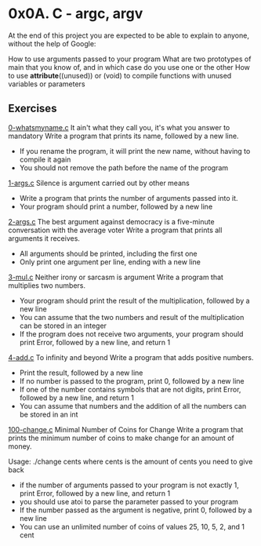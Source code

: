 # 0x0A. C - argc, argv

At the end of this project you are expected to be able to explain to anyone,
without the help of Google:

How to use arguments passed to your program
What are two prototypes of main that you know of, and in which case do you use
one or the other
How to use __attribute__((unused)) or (void) to compile functions with unused
variables or parameters

## Exercises

[0-whatsmyname.c](./0-whatsmyname.c)
It ain't what they call you, it's what you answer to mandatory
Write a program that prints its name, followed by a new line.
- If you rename the program, it will print the new name, without
having to compile it again
- You should not remove the path before the name of the program

[1-args.c](./1-args.c)
Silence is argument carried out by other means
- Write a program that prints the number of arguments passed into it.
- Your program should print a number, followed by a new line

[2-args.c](./2-args.c) 
The best argument against democracy is a five-minute conversation with the
average voter
Write a program that prints all arguments it receives.
- All arguments should be printed, including the first one
- Only print one argument per line, ending with a new line

[3-mul.c](./3-mul.c) 
Neither irony or sarcasm is argument
Write a program that multiplies two numbers.
- Your program should print the result of the multiplication, followed by a
new line
- You can assume that the two numbers and result of the multiplication can
be stored in an integer
- If the program does not receive two arguments, your program should print Error,
followed by a new line, and return 1

[4-add.c](./4-add.c) 
To infinity and beyond
Write a program that adds positive numbers.
- Print the result, followed by a new line
- If no number is passed to the program, print 0, followed by a new line
- If one of the number contains symbols that are not digits, print Error,
followed by a new line, and return 1
- You can assume that numbers and the addition of all the numbers can be stored
in an int

[100-change.c](./100-change.c)
Minimal Number of Coins for Change
Write a program that prints the minimum number of coins to make change for an amount of money.

Usage: ./change cents
where cents is the amount of cents you need to give back
- if the number of arguments passed to your program is not exactly 1, print Error, followed by a new line, and return 1
- you should use atoi to parse the parameter passed to your program
- If the number passed as the argument is negative, print 0, followed by a new line
- You can use an unlimited number of coins of values 25, 10, 5, 2, and 1 cent
